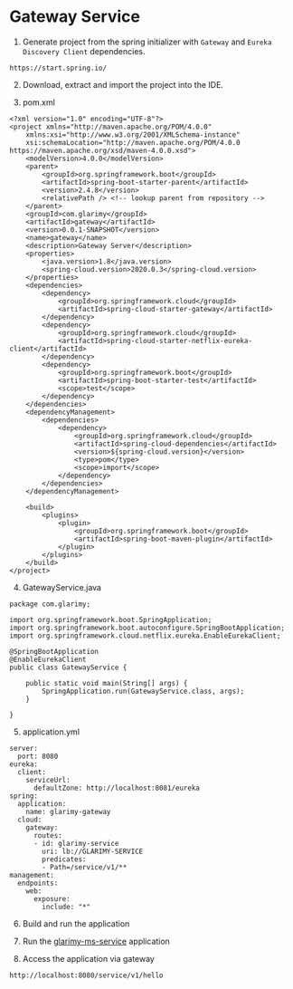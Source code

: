 # Gateway Service #

1. Generate project from the spring initializer with `Gateway` and `Eureka Discovery Client` dependencies.
```
https://start.spring.io/
```

2. Download, extract and import the project into the IDE.

3. pom.xml
```
<?xml version="1.0" encoding="UTF-8"?>
<project xmlns="http://maven.apache.org/POM/4.0.0"
	xmlns:xsi="http://www.w3.org/2001/XMLSchema-instance"
	xsi:schemaLocation="http://maven.apache.org/POM/4.0.0 https://maven.apache.org/xsd/maven-4.0.0.xsd">
	<modelVersion>4.0.0</modelVersion>
	<parent>
		<groupId>org.springframework.boot</groupId>
		<artifactId>spring-boot-starter-parent</artifactId>
		<version>2.4.8</version>
		<relativePath /> <!-- lookup parent from repository -->
	</parent>
	<groupId>com.glarimy</groupId>
	<artifactId>gateway</artifactId>
	<version>0.0.1-SNAPSHOT</version>
	<name>gateway</name>
	<description>Gateway Server</description>
	<properties>
		<java.version>1.8</java.version>
		<spring-cloud.version>2020.0.3</spring-cloud.version>
	</properties>
	<dependencies>
		<dependency>
			<groupId>org.springframework.cloud</groupId>
			<artifactId>spring-cloud-starter-gateway</artifactId>
		</dependency>
		<dependency>
			<groupId>org.springframework.cloud</groupId>
			<artifactId>spring-cloud-starter-netflix-eureka-client</artifactId>
		</dependency>
		<dependency>
			<groupId>org.springframework.boot</groupId>
			<artifactId>spring-boot-starter-test</artifactId>
			<scope>test</scope>
		</dependency>
	</dependencies>
	<dependencyManagement>
		<dependencies>
			<dependency>
				<groupId>org.springframework.cloud</groupId>
				<artifactId>spring-cloud-dependencies</artifactId>
				<version>${spring-cloud.version}</version>
				<type>pom</type>
				<scope>import</scope>
			</dependency>
		</dependencies>
	</dependencyManagement>

	<build>
		<plugins>
			<plugin>
				<groupId>org.springframework.boot</groupId>
				<artifactId>spring-boot-maven-plugin</artifactId>
			</plugin>
		</plugins>
	</build>
</project>
```

4. GatewayService.java
```
package com.glarimy;

import org.springframework.boot.SpringApplication;
import org.springframework.boot.autoconfigure.SpringBootApplication;
import org.springframework.cloud.netflix.eureka.EnableEurekaClient;

@SpringBootApplication
@EnableEurekaClient
public class GatewayService {

	public static void main(String[] args) {
		SpringApplication.run(GatewayService.class, args);
	}

}
```

5. application.yml
```
server:
  port: 8080
eureka:
  client:
    serviceUrl:
      defaultZone: http://localhost:8081/eureka 
spring:
  application:
    name: glarimy-gateway
  cloud:
    gateway:
      routes:
      - id: glarimy-service
        uri: lb://GLARIMY-SERVICE
        predicates:
        - Path=/service/v1/**
management:
  endpoints:
    web:
      exposure:
        include: "*"
```

6. Build and run the application

7. Run the [glarimy-ms-service](https://bitbucket.org/glarimy/glarimy-ms/src/master/glarimy-ms-service) application

8. Access the application via gateway
```
http://localhost:8080/service/v1/hello
```